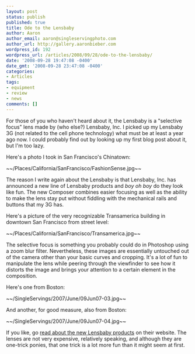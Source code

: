 ```yaml
---
layout: post
status: publish
published: true
title: Ode to the Lensbaby
author: Aaron
author_email: aaron@singleservingphoto.com
author_url: http://gallery.aaronbieber.com
wordpress_id: 192
wordpress_url: /articles/2008/09/28/ode-to-the-lensbaby/
date: '2008-09-28 19:47:08 -0400'
date_gmt: '2008-09-28 23:47:08 -0400'
categories:
- Articles
tags:
- equipment
- review
- news
comments: []
---
```

For those of you who haven't heard about it, the Lensbaby is a
"selective focus" lens made by (who else?) Lensbaby, Inc. I picked up my
Lensbaby 3G (not related to the cell phone technology) what must be at
least a year ago now. I could probably find out by looking up my first
blog post about it, but I'm too lazy.

Here's a photo I took in San Francisco's Chinatown:

~\~/Places/California/SanFrancisco/FashionSense.jpg\~\~

The reason I write again about the Lensbaby is that Lensbaby, Inc. has
announced a new line of Lensbaby products and _boy oh boy_ do they
look like fun. The new Composer combines easier focusing as well as the
ability to make the lens stay put without fiddling with the mechanical
rails and buttons that my 3G has.

Here's a picture of the very recognizable Transamerica building in
downtown San Francisco from street level:

~\~/Places/California/SanFrancisco/Transamerica.jpg\~\~

The selective focus is something you probably could do in Photoshop
using a zoom blur filter. Nevertheless, these images are essentially
untouched out of the camera other than your basic curves and cropping.
It's a lot of fun to manipulate the lens while peering through the
viewfinder to see how it distorts the image and brings your attention to
a certain element in the composition.

Here's one from Boston:

~\~/SingleServings/2007/June/09Jun07-03.jpg\~\~

And another, for good measure, also from Boston:

~\~/SingleServings/2007/June/09Jun07-04.jpg\~\~

If you like, go [read about the new Lensbaby
products](http://lensbaby.com) on their website. The lenses are not very
expensive, relatively speaking, and although they are one-trick ponies,
that one trick is a lot more fun than it might seem at first.
